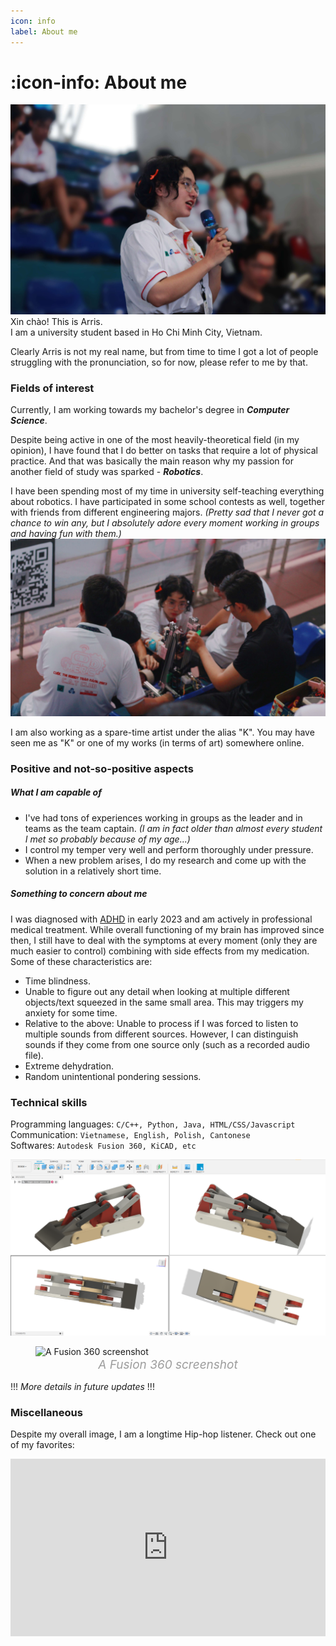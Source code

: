 ```yaml
---
icon: info
label: About me
---
```

# :icon-info: About me

![](/media/about-me1.jpg)
Xin chào! This is Arris.\
I am a university student based in Ho Chi Minh City, Vietnam.

Clearly Arris is not my real name, but from time to time I got a lot of people struggling with the pronunciation, so for now, please refer to me by that.

### Fields of interest
Currently, I am working towards my bachelor's degree in ***Computer Science***.

Despite being active in one of the most heavily-theoretical field (in my opinion), I have found that I do better on tasks that require a lot of physical practice. And that was basically the main reason why my passion for another field of study was sparked - ***Robotics***.

I have been spending most of my time in university self-teaching everything about robotics. I have participated in some school contests as well, together with friends from different engineering majors. *(Pretty sad that I never got a chance to win any, but I absolutely adore every moment working in groups and having fun with them.)*
![](/media/about-me2.jpg)

I am also working as a spare-time artist under the alias "K". You may have seen me as "K" or one of my works (in terms of art) somewhere online.

### Positive and not-so-positive aspects
##### What I am capable of
- I've had tons of experiences working in groups as the leader and in teams as the team captain. *(I am in fact older than almost every student I met so probably because of my age...)*
- I control my temper very well and perform thoroughly under pressure.
- When a new problem arises, I do my research and come up with the solution in a relatively short time.

##### Something to concern about me
I was diagnosed with [ADHD](https://adhdclinic.co.uk/what-is-adhd-introduction/) in early 2023 and am actively in professional medical treatment. While overall functioning of my brain has improved since then, I still have to deal with the symptoms at every moment (only they are much easier to control) combining with side effects from my medication. Some of these characteristics are:
- Time blindness.
- Unable to figure out any detail when looking at multiple different objects/text squeezed in the same small area. This may triggers my anxiety for some time.
- Relative to the above: Unable to process if I was forced to listen to multiple sounds from different sources. However, I can distinguish sounds if they come from one source only (such as a recorded audio file).
- Extreme dehydration.
- Random unintentional pondering sessions.

### Technical skills

Programming languages: ```C/C++, Python, Java, HTML/CSS/Javascript```\
Communication: ```Vietnamese, English, Polish, Cantonese```\
Softwares: ```Autodesk Fusion 360, KiCAD, etc```

![A Fusion 360 screenshot](/media/about-me3.png)

<style>
figcaption {
  color: #9D9D9D;
  font-style: italic;
  font-size: 19px;
  padding: 1px;
  text-align: center;
}
</style>

<figure>
    <img src="https://raw.githubusercontent.com/oddeyemotion/odd/main/media/about-me3.png" alt="A Fusion 360 screenshot">
    <figcaption>A Fusion 360 screenshot</figcaption>
</figure>

!!!
*More details in future updates*
!!!

### Miscellaneous

Despite my overall image, I am a longtime Hip-hop listener. Check out one of my favorites:

<div>
  <div style="position:relative;padding-top:56.25%;">
    <iframe src="https://www.youtube.com/embed/UmSkDAStKeE" frameborder="0" style="position:absolute;top:0;left:0;width:100%;height:100%;" allowfullscreen></iframe>
  </div>
</div>